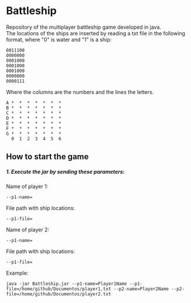 # Battleship
Repository of the multiplayer battleship game developed in java.  
The locations of the ships are inserted by reading a txt file in the following format, where "0" is water and "1" is a ship:

    0011100  
    0000000  
    0001000  
    0001000  
    0001000  
    0000000  
    0000111

Where the columns are the numbers and the lines the letters.

    A *  *  *  *  *  *  *
    B *  *  *  *  *  *  *
    C *  *  *  *  *  *  *
    D *  *  *  *  *  *  *
    E *  *  *  *  *  *  *
    F *  *  *  *  *  *  *
    G *  *  *  *  *  *  *
      0  1  2  3  4  5  6



## How to start the game

##### 1. Execute the jar by sending these parameters:
Name of player 1:

    --p1-name=    
File path with ship locations:        
    
    --p1-file=
Name of player 2:

    --p1-name=
File path with ship locations:       
    
    --p1-file=   
Example:
 
    java -jar Battleship.jar --p1-name=Player1Name --p1-file=/home/github/Documentos/player1.txt --p2-name=Player2Name --p2-file=/home/github/Documentos/player2.txt
